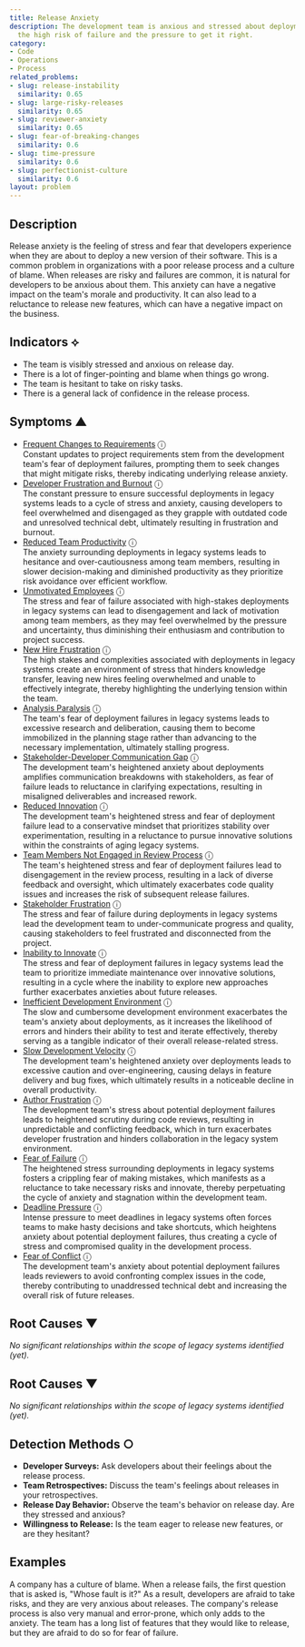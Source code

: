 ```yaml
---
title: Release Anxiety
description: The development team is anxious and stressed about deployments due to
  the high risk of failure and the pressure to get it right.
category:
- Code
- Operations
- Process
related_problems:
- slug: release-instability
  similarity: 0.65
- slug: large-risky-releases
  similarity: 0.65
- slug: reviewer-anxiety
  similarity: 0.65
- slug: fear-of-breaking-changes
  similarity: 0.6
- slug: time-pressure
  similarity: 0.6
- slug: perfectionist-culture
  similarity: 0.6
layout: problem
---
```


## Description
Release anxiety is the feeling of stress and fear that developers experience when they are about to deploy a new version of their software. This is a common problem in organizations with a poor release process and a culture of blame. When releases are risky and failures are common, it is natural for developers to be anxious about them. This anxiety can have a negative impact on the team's morale and productivity. It can also lead to a reluctance to release new features, which can have a negative impact on the business.


## Indicators ⟡
- The team is visibly stressed and anxious on release day.
- There is a lot of finger-pointing and blame when things go wrong.
- The team is hesitant to take on risky tasks.
- There is a general lack of confidence in the release process.


## Symptoms ▲

- [Frequent Changes to Requirements](frequent-changes-to-requirements.md) <span class="info-tooltip" title="Confidence: 0.560, Strength: 0.767">ⓘ</span>
<br/>  Constant updates to project requirements stem from the development team's fear of deployment failures, prompting them to seek changes that might mitigate risks, thereby indicating underlying release anxiety.
- [Developer Frustration and Burnout](developer-frustration-and-burnout.md) <span class="info-tooltip" title="Confidence: 0.545, Strength: 0.764">ⓘ</span>
<br/>  The constant pressure to ensure successful deployments in legacy systems leads to a cycle of stress and anxiety, causing developers to feel overwhelmed and disengaged as they grapple with outdated code and unresolved technical debt, ultimately resulting in frustration and burnout.
- [Reduced Team Productivity](reduced-team-productivity.md) <span class="info-tooltip" title="Confidence: 0.537, Strength: 0.837">ⓘ</span>
<br/>  The anxiety surrounding deployments in legacy systems leads to hesitance and over-cautiousness among team members, resulting in slower decision-making and diminished productivity as they prioritize risk avoidance over efficient workflow.
- [Unmotivated Employees](unmotivated-employees.md) <span class="info-tooltip" title="Confidence: 0.492, Strength: 0.796">ⓘ</span>
<br/>  The stress and fear of failure associated with high-stakes deployments in legacy systems can lead to disengagement and lack of motivation among team members, as they may feel overwhelmed by the pressure and uncertainty, thus diminishing their enthusiasm and contribution to project success.
- [New Hire Frustration](new-hire-frustration.md) <span class="info-tooltip" title="Confidence: 0.423, Strength: 0.859">ⓘ</span>
<br/>  The high stakes and complexities associated with deployments in legacy systems create an environment of stress that hinders knowledge transfer, leaving new hires feeling overwhelmed and unable to effectively integrate, thereby highlighting the underlying tension within the team.
- [Analysis Paralysis](analysis-paralysis.md) <span class="info-tooltip" title="Confidence: 0.414, Strength: 0.840">ⓘ</span>
<br/>  The team's fear of deployment failures in legacy systems leads to excessive research and deliberation, causing them to become immobilized in the planning stage rather than advancing to the necessary implementation, ultimately stalling progress.
- [Stakeholder-Developer Communication Gap](stakeholder-developer-communication-gap.md) <span class="info-tooltip" title="Confidence: 0.410, Strength: 0.797">ⓘ</span>
<br/>  The development team's heightened anxiety about deployments amplifies communication breakdowns with stakeholders, as fear of failure leads to reluctance in clarifying expectations, resulting in misaligned deliverables and increased rework.
- [Reduced Innovation](reduced-innovation.md) <span class="info-tooltip" title="Confidence: 0.398, Strength: 0.809">ⓘ</span>
<br/>  The development team's heightened stress and fear of deployment failure lead to a conservative mindset that prioritizes stability over experimentation, resulting in a reluctance to pursue innovative solutions within the constraints of aging legacy systems.
- [Team Members Not Engaged in Review Process](team-members-not-engaged-in-review-process.md) <span class="info-tooltip" title="Confidence: 0.381, Strength: 0.791">ⓘ</span>
<br/>  The team's heightened stress and fear of deployment failures lead to disengagement in the review process, resulting in a lack of diverse feedback and oversight, which ultimately exacerbates code quality issues and increases the risk of subsequent release failures.
- [Stakeholder Frustration](stakeholder-frustration.md) <span class="info-tooltip" title="Confidence: 0.375, Strength: 0.881">ⓘ</span>
<br/>  The stress and fear of failure during deployments in legacy systems lead the development team to under-communicate progress and quality, causing stakeholders to feel frustrated and disconnected from the project.
- [Inability to Innovate](inability-to-innovate.md) <span class="info-tooltip" title="Confidence: 0.366, Strength: 0.841">ⓘ</span>
<br/>  The stress and fear of deployment failures in legacy systems lead the team to prioritize immediate maintenance over innovative solutions, resulting in a cycle where the inability to explore new approaches further exacerbates anxieties about future releases.
- [Inefficient Development Environment](inefficient-development-environment.md) <span class="info-tooltip" title="Confidence: 0.356, Strength: 0.746">ⓘ</span>
<br/>  The slow and cumbersome development environment exacerbates the team's anxiety about deployments, as it increases the likelihood of errors and hinders their ability to test and iterate effectively, thereby serving as a tangible indicator of their overall release-related stress.
- [Slow Development Velocity](slow-development-velocity.md) <span class="info-tooltip" title="Confidence: 0.356, Strength: 0.729">ⓘ</span>
<br/>  The development team's heightened anxiety over deployments leads to excessive caution and over-engineering, causing delays in feature delivery and bug fixes, which ultimately results in a noticeable decline in overall productivity.
- [Author Frustration](author-frustration.md) <span class="info-tooltip" title="Confidence: 0.353, Strength: 0.829">ⓘ</span>
<br/>  The development team's stress about potential deployment failures leads to heightened scrutiny during code reviews, resulting in unpredictable and conflicting feedback, which in turn exacerbates developer frustration and hinders collaboration in the legacy system environment.
- [Fear of Failure](fear-of-failure.md) <span class="info-tooltip" title="Confidence: 0.352, Strength: 0.910">ⓘ</span>
<br/>  The heightened stress surrounding deployments in legacy systems fosters a crippling fear of making mistakes, which manifests as a reluctance to take necessary risks and innovate, thereby perpetuating the cycle of anxiety and stagnation within the development team.
- [Deadline Pressure](deadline-pressure.md) <span class="info-tooltip" title="Confidence: 0.322, Strength: 0.823">ⓘ</span>
<br/>  Intense pressure to meet deadlines in legacy systems often forces teams to make hasty decisions and take shortcuts, which heightens anxiety about potential deployment failures, thus creating a cycle of stress and compromised quality in the development process.
- [Fear of Conflict](fear-of-conflict.md) <span class="info-tooltip" title="Confidence: 0.318, Strength: 0.878">ⓘ</span>
<br/>  The development team's anxiety about potential deployment failures leads reviewers to avoid confronting complex issues in the code, thereby contributing to unaddressed technical debt and increasing the overall risk of future releases.

## Root Causes ▼

*No significant relationships within the scope of legacy systems identified (yet).*

## Root Causes ▼

*No significant relationships within the scope of legacy systems identified (yet).*

## Detection Methods ○
- **Developer Surveys:** Ask developers about their feelings about the release process.
- **Team Retrospectives:** Discuss the team's feelings about releases in your retrospectives.
- **Release Day Behavior:** Observe the team's behavior on release day. Are they stressed and anxious?
- **Willingness to Release:** Is the team eager to release new features, or are they hesitant?


## Examples
A company has a culture of blame. When a release fails, the first question that is asked is, "Whose fault is it?" As a result, developers are afraid to take risks, and they are very anxious about releases. The company's release process is also very manual and error-prone, which only adds to the anxiety. The team has a long list of features that they would like to release, but they are afraid to do so for fear of failure.
